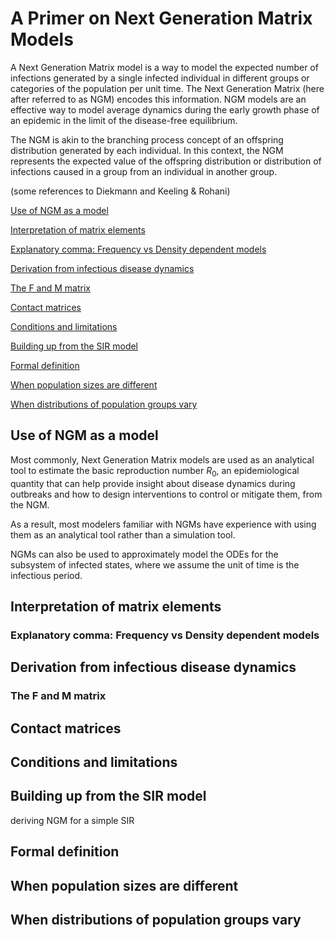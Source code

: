 # A Primer on Next Generation Matrix Models

A Next Generation Matrix model is a way to model the expected number of infections generated by a single infected individual in different groups or categories of the population per unit time. The Next Generation Matrix (here after referred to as NGM) encodes this information. NGM models are an effective way to model average dynamics during the early growth phase of an epidemic in the limit of the disease-free equilibrium.

The NGM is akin to the branching process concept of an offspring distribution generated by each individual. In this context, the NGM represents the expected value of the offspring distribution or distribution of infections caused in a group from an individual in another group.

(some references to Diekmann and Keeling & Rohani)

[Use of NGM as a model](#use-of-ngm-as-a-model)

[Interpretation of matrix elements](#interpretation-of-matrix-elements)

[Explanatory comma: Frequency vs Density dependent models](#explanatory-comma-frequency-vs-density-dependent-models)


[Derivation from infectious disease dynamics](#derivation-from-infectious-disease-dynamics)

[The F and M matrix](#the-f-and-m-matrix)

[Contact matrices](#contact-matrices)

[Conditions and limitations](#conditions-and-limitations)

[Building up from the SIR model](#building-up-from-the-sir-model)

[Formal definition](#formal-definition)

[When population sizes are different](#when-population-sizes-are-different)

[When distributions of population groups vary](#when-distributions-of-population-groups-vary)

## Use of NGM as a model
Most commonly, Next Generation Matrix models are used as an analytical tool to estimate the basic reproduction number $R_0$, an epidemiological quantity that can help provide insight about disease dynamics during outbreaks and how to design interventions to control or mitigate them, from the NGM.

As a result, most modelers familiar with NGMs have experience with using them as an analytical tool rather than a simulation tool.

NGMs can also be used to approximately model the ODEs for the subsystem of infected states, where we assume the unit of time is the infectious period.




## Interpretation of matrix elements

### Explanatory comma: Frequency vs Density dependent models

## Derivation from infectious disease dynamics

### The F and M matrix

## Contact matrices

## Conditions and limitations

## Building up from the SIR model
deriving NGM for a simple SIR

## Formal definition

## When population sizes are different

## When distributions of population groups vary

